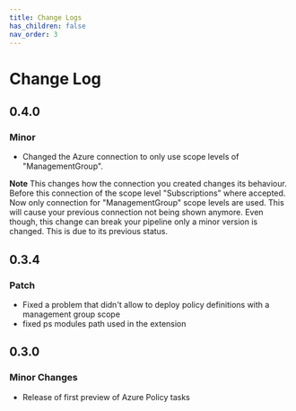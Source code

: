 ```yaml
---
title: Change Logs
has_children: false
nav_order: 3
---
```


# Change Log

## 0.4.0

### Minor

- Changed the Azure connection to only use scope levels of "ManagementGroup".

**Note** This changes how the connection you created changes its behaviour. Before this connection of the scope level "Subscriptions" where accepted. Now only connection for "ManagementGroup" scope levels are used. This will cause your previous connection not being shown anymore. Even though, this change can break your pipeline only a minor version is changed. This is due to its previous status.

## 0.3.4

### Patch

- Fixed a problem that didn't allow to deploy policy definitions with a management group scope
- fixed ps modules path used in the extension

## 0.3.0

### Minor Changes

- Release of first preview of Azure Policy tasks



